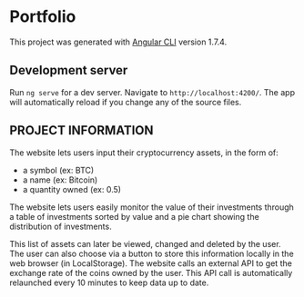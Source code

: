 # Portfolio

This project was generated with [Angular CLI](https://github.com/angular/angular-cli) version 1.7.4.

## Development server

Run `ng serve` for a dev server. Navigate to `http://localhost:4200/`. The app will automatically reload if you change any of the source files.

## PROJECT INFORMATION

The website lets users input their cryptocurrency assets, in the form of:
- a symbol (ex: BTC)
- a name (ex: Bitcoin)
- a quantity owned (ex: 0.5)

The website lets users easily monitor the value of their investments through a table of investments sorted by value and a pie chart showing the distribution of investments.

This list of assets can later be viewed, changed and deleted by the user. 
The user can also choose via a button to store this information locally in the web browser (in LocalStorage).
The website calls an external API to get the exchange rate of the coins owned by the user. 
This API call is automatically relaunched every 10 minutes to keep data up to date.